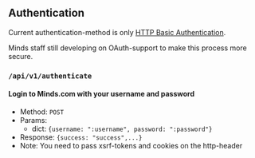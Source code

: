 ## Authentication

Current authentication-method is only [HTTP Basic Authentication](https://developer.mozilla.org/en-US/docs/Web/HTTP/Headers/Authorization).

Minds staff still developing on OAuth-support to make this process more secure.

### `/api/v1/authenticate`
#### Login to Minds.com with your username and password
* Method: `POST`
* Params:
    * dict: `{username: ":username", password: ":password"}`
* Response:
    `{success: "success",...}`
* Note: You need to pass xsrf-tokens and cookies on the http-header
